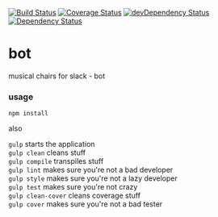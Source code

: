 [![Build Status](https://travis-ci.org/mchairs/bot.svg?branch=master)](https://travis-ci.org/mchairs/bot)
[![Coverage Status](https://coveralls.io/repos/github/mchairs/bot/badge.svg?branch=master)](https://coveralls.io/github/mchairs/bot?branch=master)
[![devDependency Status](https://david-dm.org/mchairs/bot/dev-status.svg)](https://david-dm.org/mchairs/bot#info=devDependencies)
[![Dependency Status](https://david-dm.org/mchairs/bot.svg)](https://david-dm.org/mchairs/bot)

# bot

musical chairs for slack - bot

### usage

`npm install`

also

`gulp` starts the application <br/>
`gulp clean` cleans stuff <br/>
`gulp compile` transpiles stuff <br/>
`gulp lint` makes sure you're not a bad developer <br/>
`gulp style` makes sure you're not a lazy developer <br/>
`gulp test` makes sure you're not crazy <br/>
`gulp clean-cover` cleans coverage stuff <br/>
`gulp cover` makes sure you're not a bad tester <br/>
